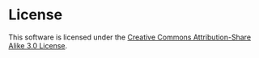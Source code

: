 # __License__
This software is licensed under the [Creative Commons Attribution-Share Alike 3.0 License](http://creativecommons.org/licenses/by-sa/3.0/).
